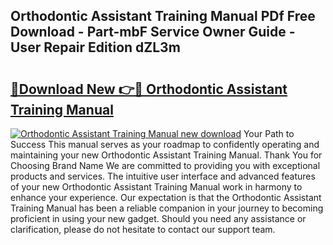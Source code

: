 ## Orthodontic Assistant Training Manual PDf Free Download - Part-mbF Service Owner Guide - User Repair Edition dZL3m

# <h2><a href="http://bc84773.oget.top/?id=Orthodontic+Assistant+Training+Manual">🔗Download New 👉🔴 Orthodontic Assistant Training Manual</a></h2>

[![Orthodontic Assistant Training Manual new download](https://i.imgur.com/5g1atiW.png)](http://bc84773.oget.top/?id=Orthodontic+Assistant+Training+Manual)
Your Path to Success This manual serves as your roadmap to confidently operating and maintaining your new Orthodontic Assistant Training Manual. Thank You for Choosing Brand Name We are committed to providing you with exceptional products and services. The intuitive user interface and advanced features of your new Orthodontic Assistant Training Manual work in harmony to enhance your experience. Our expectation is that the Orthodontic Assistant Training Manual has been a reliable companion in your journey to becoming proficient in using your new gadget. Should you need any assistance or clarification, please do not hesitate to contact our support team.
